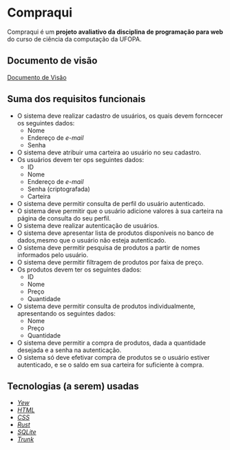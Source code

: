 # Compraqui
Compraqui é um **projeto avaliativo da disciplina de programação para web** do curso de ciência da computação da UFOPA.

## Documento de visão
<a href="https://docs.google.com/document/d/1iKREQ6ZBxhCZRAqSQzwqt6LYVD_vGgBPIaH7wz-FJ08/edit?usp=sharing" target="_blank">Documento de Visão</a>

## Suma dos requisitos funcionais
- O sistema deve realizar cadastro de usuários, os quais devem forncecer os seguintes dados:
	- Nome
	- Endereço de *e-mail*
	- Senha
- O sistema deve atribuir uma carteira ao usuário no seu cadastro.
- Os usuários devem ter ops seguintes dados:
	- ID
	- Nome
	- Endereço de *e-mail*
	- Senha (criptografada)
	- Carteira
- O sistema deve permitir consulta de perfil do usuário autenticado.
- O sistema deve permitir que o usuário adicione valores à sua carteira na página de consulta do seu perfil.
- O sistema deve realizar autenticação de usuários.
- O sistema deve apresentar lista de produtos disponíveis no banco de dados,mesmo que o usuário não esteja autenticado.
- O sistema deve permitir pesquisa de produtos a partir de nomes informados pelo usuário.
- O sistema deve permitir filtragem de produtos por faixa de preço.
- Os produtos devem ter os seguintes dados:
	- ID
	- Nome
	- Preço
	- Quantidade
- O sistema deve permitir consulta de produtos individualmente, apresentando os seguintes dados:
	- Nome
	- Preço
	- Quantidade
- O sistema deve permitir a compra de produtos, dada a quantidade desejada e a senha na autenticação.
- O sistema só deve efetivar compra de produtos se o usuário estiver autenticado, e se o saldo em sua carteira for suficiente à compra.

## Tecnologias (a serem) usadas
- [*Yew*](https://yew.rs/)
- [*HTML*](https://www.w3schools.com/html/)
- [*CSS*](https://www.w3schools.com/css/default.asp)
- [*Rust*](https://www.rust-lang.org/)
- [*SQLite*](https://www.sqlite.org/index.html)
- [*Trunk*](https://trunkrs.dev/)
